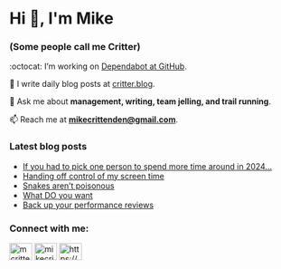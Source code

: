 # Hi 👋, I'm Mike
### (Some people call me Critter)

:octocat: I’m working on [Dependabot at GitHub](https://github.com/features/security).

📝 I write daily blog posts at [critter.blog](https://critter.blog).

💬 Ask me about **management, writing, team jelling, and trail running**.

📫 Reach me at **mikecrittenden@gmail.com**.

### Latest blog posts
<!-- BLOG-POST-LIST:START -->
- [If you had to pick one person to spend more time around in 2024…](https://critter.blog/2024/01/02/if-you-had-to-pick-one-person-to-spend-more-time-around-in-2024/)
- [Handing off control of my screen time](https://critter.blog/2023/12/20/handing-off-control-of-my-screen-time/)
- [Snakes aren’t poisonous](https://critter.blog/2023/12/18/snakes-arent-poisonous/)
- [What DO you want](https://critter.blog/2023/12/15/what-do-you-want/)
- [Back up your performance reviews](https://critter.blog/2023/12/12/back-up-your-performance-reviews/)
<!-- BLOG-POST-LIST:END -->

<h3 align="left">Connect with me:</h3>
<p align="left">
<a href="https://twitter.com/mcrittenden" target="blank"><img align="center" src="https://raw.githubusercontent.com/rahuldkjain/github-profile-readme-generator/master/src/images/icons/Social/twitter.svg" alt="mcrittenden" height="30" width="40" /></a>
<a href="https://linkedin.com/in/mikecrittenden" target="blank"><img align="center" src="https://raw.githubusercontent.com/rahuldkjain/github-profile-readme-generator/master/src/images/icons/Social/linked-in-alt.svg" alt="mikecrittenden" height="30" width="40" /></a>
<a href="https://critter.blog/feed/" target="blank"><img align="center" src="https://raw.githubusercontent.com/rahuldkjain/github-profile-readme-generator/master/src/images/icons/Social/rss.svg" alt="https://critter.blog/feed/" height="30" width="40" /></a>
</p>
